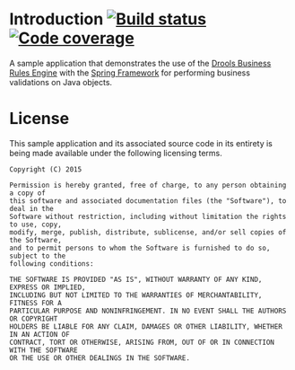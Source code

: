 # Introduction [![Build status](https://drone.io/github.com/manish-in-java/spring-drools-validation/status.png)](https://drone.io/github.com/manish-in-java/spring-drools-validation/latest) [![Code coverage](https://coveralls.io/repos/manish-in-java/spring-drools-validation/badge.svg?branch=master&service=github)](https://coveralls.io/github/manish-in-java/spring-drools-validation?branch=master)
A sample application that demonstrates the use of the [Drools Business Rules Engine](http://www.drools.org)
with the [Spring Framework](http://spring.io) for performing business validations on Java objects.

# License
This sample application and its associated source code in its entirety is being made
available under the following licensing terms.

    Copyright (C) 2015

    Permission is hereby granted, free of charge, to any person obtaining a copy of
    this software and associated documentation files (the "Software"), to deal in the
    Software without restriction, including without limitation the rights to use, copy,
    modify, merge, publish, distribute, sublicense, and/or sell copies of the Software,
    and to permit persons to whom the Software is furnished to do so, subject to the
    following conditions:

    THE SOFTWARE IS PROVIDED "AS IS", WITHOUT WARRANTY OF ANY KIND, EXPRESS OR IMPLIED,
    INCLUDING BUT NOT LIMITED TO THE WARRANTIES OF MERCHANTABILITY, FITNESS FOR A
    PARTICULAR PURPOSE AND NONINFRINGEMENT. IN NO EVENT SHALL THE AUTHORS OR COPYRIGHT
    HOLDERS BE LIABLE FOR ANY CLAIM, DAMAGES OR OTHER LIABILITY, WHETHER IN AN ACTION OF
    CONTRACT, TORT OR OTHERWISE, ARISING FROM, OUT OF OR IN CONNECTION WITH THE SOFTWARE
    OR THE USE OR OTHER DEALINGS IN THE SOFTWARE.
